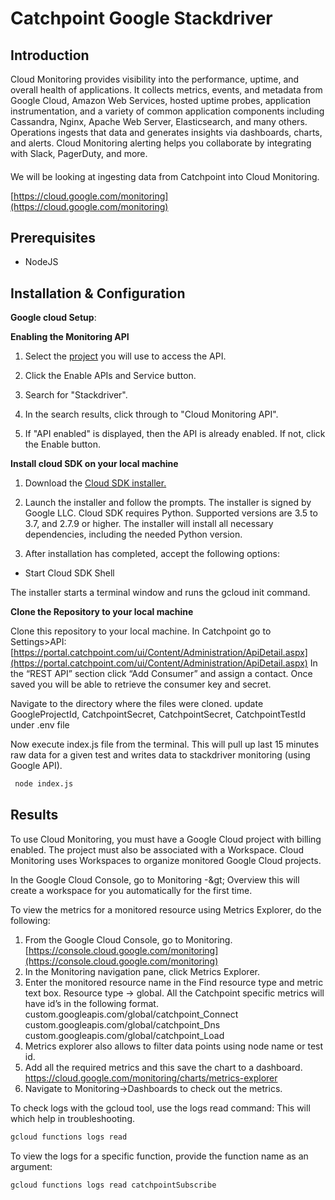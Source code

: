 


  

# Catchpoint Google Stackdriver

  

####

## **Introduction**

  

Cloud Monitoring provides visibility into the performance, uptime, and overall health of applications. It collects metrics, events, and metadata from Google Cloud, Amazon Web Services, hosted uptime probes, application instrumentation, and a variety of common application components including Cassandra, Nginx, Apache Web Server, Elasticsearch, and many others. Operations ingests that data and generates insights via dashboards, charts, and alerts. Cloud Monitoring alerting helps you collaborate by integrating with Slack, PagerDuty, and more.

  

####

  
  

We will be looking at ingesting data from Catchpoint into Cloud Monitoring.

[https://cloud.google.com/monitoring](https://cloud.google.com/monitoring)

  
## **Prerequisites**

 - NodeJS


## **Installation &amp; Configuration**

  

 **Google cloud Setup**:

  
  

 **Enabling the Monitoring API**

  

1. Select the [project](https://console.cloud.google.com/apis/dashboard) you will use to access the API.

2.  Click the Enable APIs and Service button.

3. Search for &quot;Stackdriver&quot;.

4. In the search results, click through to &quot;Cloud Monitoring API&quot;.

5. If &quot;API enabled&quot; is displayed, then the API is already enabled. If not, click the Enable button.

  

**Install cloud SDK on your local machine**

  

1. Download the [Cloud SDK installer.](https://dl.google.com/dl/cloudsdk/channels/rapid/GoogleCloudSDKInstaller.exe)

2. Launch the installer and follow the prompts. The installer is signed by Google LLC. Cloud SDK requires Python. Supported versions are 3.5 to 3.7, and 2.7.9 or higher. The installer will install all necessary dependencies, including the needed Python version.

3. After installation has completed, accept the following options:


- Start Cloud SDK Shell


  

The installer starts a terminal window and runs the gcloud init command.

  

  

**Clone the Repository to your local machine**

  

Clone this repository to your local machine.
In Catchpoint go to Settings>API:
[https://portal.catchpoint.com/ui/Content/Administration/ApiDetail.aspx](https://portal.catchpoint.com/ui/Content/Administration/ApiDetail.aspx)
In the “REST API” section click “Add Consumer” and assign a contact. Once saved you will be able to retrieve the consumer key and secret.


Navigate to the directory where the files were cloned.
update GoogleProjectId, CatchpointSecret, CatchpointSecret, CatchpointTestId under .env file


Now execute index.js file from the terminal. This will pull up last 15 minutes raw data for a given test and writes data to stackdriver monitoring (using Google API).
 ```bash
  node index.js
```
  

## **Results**

  

To use Cloud Monitoring, you must have a Google Cloud project with billing enabled. The project must also be associated with a Workspace. Cloud Monitoring uses Workspaces to organize monitored Google Cloud projects.

In the Google Cloud Console, go to Monitoring -\&gt; Overview this will create a workspace for you automatically for the first time.

  
To view the metrics for a monitored resource using Metrics Explorer, do the following:

 1. From the Google Cloud Console, go to Monitoring. [https://console.cloud.google.com/monitoring](https://console.cloud.google.com/monitoring)
 2. In the Monitoring navigation pane, click Metrics Explorer.
 3. Enter the monitored resource name in the Find resource type and metric text box.
Resource type -> global. 
All the Catchpoint specific metrics will have id’s in the following format. custom.googleapis.com/global/catchpoint_Connect
custom.googleapis.com/global/catchpoint_Dns
custom.googleapis.com/global/catchpoint_Load
 4. Metrics explorer also allows to filter data points using node name or test id.
 5. Add all the required metrics and this save the chart to a dashboard.
[https://cloud.google.com/monitoring/charts/metrics-explorer
](https://cloud.google.com/monitoring/charts/metrics-explorer
)
 6. Navigate to Monitoring->Dashboards to check out the metrics.


To check logs with the gcloud tool, use the logs read command:
This will which help in troubleshooting.
 ```bash
gcloud functions logs read
````

To view the logs for a specific function, provide the function name as an argument:

 ```bash
gcloud functions logs read catchpointSubscribe
````
